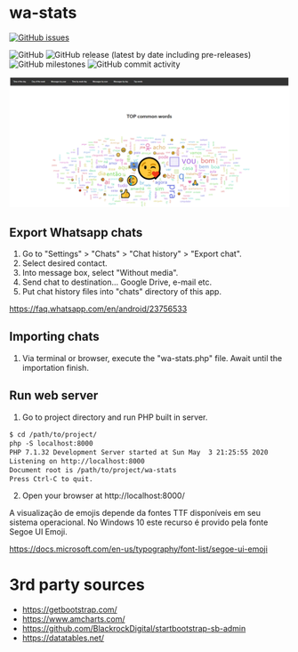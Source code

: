 # wa-stats

[![GitHub issues](https://img.shields.io/github/issues/ricardomaia/wa-stats)](https://github.com/ricardomaia/wa-stats/issues)

![GitHub](https://img.shields.io/github/license/ricardomaia/wa-stats)
![GitHub release (latest by date including pre-releases)](https://img.shields.io/github/v/release/ricardomaia/wa-stats?include_prereleases)
![GitHub milestones](https://img.shields.io/github/milestones/open/ricardomaia/wa-stats)
![GitHub commit activity](https://img.shields.io/github/commit-activity/w/ricardomaia/wa-stats)

![alt text](https://raw.githubusercontent.com/ricardomaia/wa-stats/master/screenshot.png?raw=true)

## Export Whatsapp chats

1. Go to "Settings" > "Chats" > "Chat history" > "Export chat".
2. Select desired contact.
3. Into message box, select "Without media".
4. Send chat to destination... Google Drive, e-mail etc.
5. Put chat history files into "chats" directory of this app.

https://faq.whatsapp.com/en/android/23756533

## Importing chats

1. Via terminal or browser, execute the "wa-stats.php" file. Await until the importation finish.

## Run web server

1. Go to project directory and run PHP built in server.

```
$ cd /path/to/project/
php -S localhost:8000
PHP 7.1.32 Development Server started at Sun May  3 21:25:55 2020
Listening on http://localhost:8000
Document root is /path/to/project/wa-stats
Press Ctrl-C to quit.
```

2. Open your browser at http://localhost:8000/

A visualização de emojis depende da fontes TTF disponíveis em seu sistema operacional. No Windows 10 este recurso é provido pela fonte Segoe UI Emoji.

https://docs.microsoft.com/en-us/typography/font-list/segoe-ui-emoji

# 3rd party sources

- https://getbootstrap.com/
- https://www.amcharts.com/
- https://github.com/BlackrockDigital/startbootstrap-sb-admin
- https://datatables.net/
